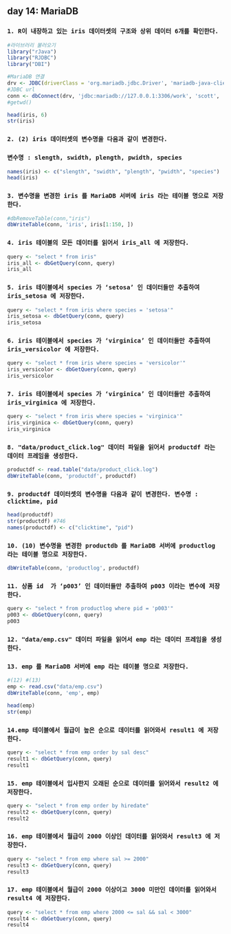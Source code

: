 ## day 14: MariaDB

### `1. R이 내장하고 있는 iris 데이터셋의 구조와 상위 데이터 6개를 확인한다.`

```R
#라이브러리 불러오기
library("rJava")
library("RJDBC")
library("DBI")

#MariaDB 연결
drv <- JDBC(driverClass = 'org.mariadb.jdbc.Driver', 'mariadb-java-client-2.6.2.jar')
#JDBC url
conn <- dbConnect(drv, 'jdbc:mariadb://127.0.0.1:3306/work', 'scott', 'tiger')
#getwd()

head(iris, 6)
str(iris)

```



###  `2. (2) iris 데이터셋의 변수명을 다음과 같이 변경한다. `

### `변수명 : slength, swidth, plength, pwidth, species`

```R
names(iris) <- c("slength", "swidth", "plength", "pwidth", "species")
head(iris)
```



### `3. 변수명을 변경한 iris 를 MariaDB 서버에 iris 라는 테이블 명으로 저장한다.`

```R
#dbRemoveTable(conn,"iris")
dbWriteTable(conn, 'iris', iris[1:150, ])
```



### `4. iris 테이블의 모든 데이터를 읽어서 iris_all 에 저장한다.`

```R
query <- "select * from iris"
iris_all <- dbGetQuery(conn, query)
iris_all
```

### `5. iris 테이블에서 species 가 ‘setosa’ 인 데이터들만 추출하여 iris_setosa 에 저장한다.`

```R
query <- "select * from iris where species = 'setosa'"
iris_setosa <- dbGetQuery(conn, query)
iris_setosa
```

### `6. iris 테이블에서 species 가 ‘virginica’ 인 데이터들만 추출하여 iris_versicolor 에 저장한다. `

```R
query <- "select * from iris where species = 'versicolor'"
iris_versicolor <- dbGetQuery(conn, query)
iris_versicolor
```



### `7. iris 테이블에서 species 가 ‘virginica’ 인 데이터들만 추출하여 iris_virginica 에 저장한다.`

```R
query <- "select * from iris where species = 'virginica'"
iris_virginica <- dbGetQuery(conn, query)
iris_virginica
```



### `8. "data/product_click.log" 데이터 파일을 읽어서 productdf 라는 데이터 프레임을 생성한다.`

``` R
productdf <- read.table("data/product_click.log")
dbWriteTable(conn, 'productdf', productdf)
```



### `9. productdf 데이터셋의 변수명을 다음과 같이 변경한다. 변수명 : clicktime, pid`

```R
head(productdf)
str(productdf) #746
names(productdf) <- c("clicktime", "pid")
```



### `10. (10) 변수명을 변경한 productdb 를 MariaDB 서버에 productlog 라는 테이블 명으로 저장한다.`

``` R
dbWriteTable(conn, 'productlog', productdf)
```



### `11. 상품 id  가 ‘p003’ 인 데이터들만 추출하여 p003 이라는 변수에 저장한다.`

```R
query <- "select * from productlog where pid = 'p003'"
p003 <- dbGetQuery(conn, query)
p003
```



### `12. "data/emp.csv" 데이터 파일을 읽어서 emp 라는 데이터 프레임을 생성한다.`

### `13. emp 를 MariaDB 서버에 emp 라는 테이블 명으로 저장한다.`

``` R
#(12) #(13)
emp <- read.csv("data/emp.csv")
dbWriteTable(conn, 'emp', emp)

head(emp)
str(emp)
```



### `14.emp 테이블에서 월급이 높은 순으로 데이터를 읽어와서 result1 에 저장한다. `

``` R
query <- "select * from emp order by sal desc"
result1 <- dbGetQuery(conn, query)
result1
```



### `15. emp 테이블에서 입사한지 오래된 순으로 데이터를 읽어와서 result2 에 저장한다.`

``` R
query <- "select * from emp order by hiredate"
result2 <- dbGetQuery(conn, query)
result2
```



### `16. emp 테이블에서 월급이 2000 이상인 데이터를 읽어와서 result3 에 저장한다.`

``` R
query <- "select * from emp where sal >= 2000"
result3 <- dbGetQuery(conn, query)
result3
```



### `17. emp 테이블에서 월급이 2000 이상이고 3000 미만인 데이터를 읽어와서 result4 에 저장한다. `

``` R
query <- "select * from emp where 2000 <= sal && sal < 3000"
result4 <- dbGetQuery(conn, query)
result4
```

